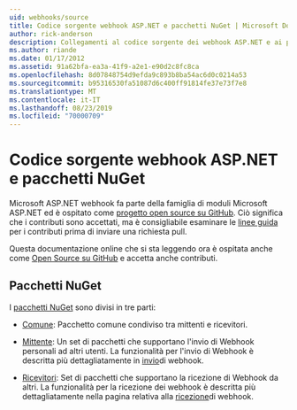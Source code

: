 ```yaml
---
uid: webhooks/source
title: Codice sorgente webhook ASP.NET e pacchetti NuGet | Microsoft Docs
author: rick-anderson
description: Collegamenti al codice sorgente dei webhook ASP.NET e ai pacchetti NuGet
ms.author: riande
ms.date: 01/17/2012
ms.assetid: 91a62bfa-ea3a-41f9-a2e1-e90d2c8fc8ca
ms.openlocfilehash: 8d07848754d9efda9c893b8ba54ac6d0c0214a53
ms.sourcegitcommit: b95316530fa51087d6c400ff91814fe37e73f7e8
ms.translationtype: MT
ms.contentlocale: it-IT
ms.lasthandoff: 08/23/2019
ms.locfileid: "70000709"
---
```

# <a name="aspnet-webhooks-source-code-and-nuget-packages"></a>Codice sorgente webhook ASP.NET e pacchetti NuGet

Microsoft ASP.NET webhook fa parte della famiglia di moduli Microsoft ASP.NET ed è ospitato come [progetto open source su GitHub](https://github.com/aspnet/WebHooks). Ciò significa che i contributi sono accettati, ma è consigliabile esaminare le [linee guida](https://github.com/aspnet/Home/blob/master/CONTRIBUTING.md) per i contributi prima di inviare una richiesta pull.

Questa documentazione online che si sta leggendo ora è ospitata anche come [Open Source su GitHub](http://docs.asp.net/en/latest/contribute/style-guide.html#style-guide) e accetta anche contributi.

## <a name="nuget-packages"></a>Pacchetti NuGet

I [pacchetti NuGet](https://nuget.org/packages?q=Microsoft.AspNet.WebHooks) sono divisi in tre parti:

* [Comune](https://www.nuget.org/packages?q=Microsoft.AspNet.WebHooks.Common): Pacchetto comune condiviso tra mittenti e ricevitori.

* [Mittente](https://www.nuget.org/packages?q=Microsoft.AspNet.WebHooks.Custom): Un set di pacchetti che supportano l'invio di Webhook personali ad altri utenti. La funzionalità per l'invio di Webhook è descritta più dettagliatamente in [invio](sending/senders.md)di webhook.

* [Ricevitori](https://www.nuget.org/packages?q=Microsoft.AspNet.WebHooks.Receivers): Set di pacchetti che supportano la ricezione di Webhook da altri. La funzionalità per la ricezione dei webhook è descritta più dettagliatamente nella pagina relativa alla [ricezione](receiving/index.md)di webhook.
